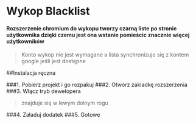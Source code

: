 # Wykop Blacklist
#### Rozszerzenie chromium do wykopu tworzy czarną liste po stronie użytkownika dzięki czemu jest ona wstanie pomieścic znacznie więcej użytkowników
> Konto wykop nie jest wymagane a lista synchronizuje się z kontem google jeśli jest dostępne

##Instalacja ręczna

###1. Pobierz projekt i go rozpakuj
[](images/1.png)
###2. Otwórz zakladkę rozszerzenia
[](images/2.png)
###3. Włącz tryb dewelopera
>znajduje się w lewym dolnym rogu
[](images/3.png)

###4. Załaduj dodatek
[](images/4.png)
###5. Gotowe

[](images/5.png)
